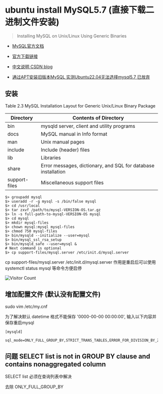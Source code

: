 # ubuntu install MySQL5.7 (直接下载二进制文件安装)
> Installing MySQL on Unix/Linux Using Generic Binaries

- [MySQL官方文档](https://dev.mysql.com/doc/refman/5.7/en/binary-installation.html)
- [官方下载链接](https://downloads.mysql.com/archives/community/)
- [中文说明 CSDN blog](https://blog.csdn.net/javaanddonet/article/details/113277953)

- [通过APT安装旧版本MySQL 实测Ubuntu22.04无法选择mysql5.7 已放弃](https://dev.mysql.com/doc/mysql-apt-repo-quick-guide/en/)


## 安装

Table 2.3 MySQL Installation Layout for Generic Unix/Linux Binary Package

| Directory | Contents of Directory |
| ---- | ---- |
|bin	|mysqld server, client and utility programs|
|docs	|MySQL manual in Info format|
|man	|Unix manual pages|
|include	|Include (header) files|
|lib	|Libraries|
|share	|Error messages, dictionary, and SQL for database installation|
|support-files	|Miscellaneous support files|

```
$> groupadd mysql
$> useradd -r -g mysql -s /bin/false mysql
$> cd /usr/local
$> tar zxvf /path/to/mysql-VERSION-OS.tar.gz
$> ln -s full-path-to-mysql-VERSION-OS mysql
$> cd mysql
$> mkdir mysql-files
$> chown mysql:mysql mysql-files
$> chmod 750 mysql-files
$> bin/mysqld --initialize --user=mysql
$> bin/mysql_ssl_rsa_setup
$> bin/mysqld_safe --user=mysql &
# Next command is optional
$> cp support-files/mysql.server /etc/init.d/mysql.server
```

cp support-files/mysql.server /etc/init.d/mysql.server  作用是重启后可以使用 systemctl status mysql 等命令方便启停

![Visitor Count](https://profile-counter.glitch.me/brotherbigbao/count.svg)

## 增加配置文件 (默认没有配置文件)

sudo vim /etc/my.cnf

为了解决默认 datetime 格式不能保存 '0000-00-00 00:00:00', 输入以下内容并保存重启mysql

```
[mysqld]

sql_mode=ONLY_FULL_GROUP_BY,STRICT_TRANS_TABLES,ERROR_FOR_DIVISION_BY_ZERO,NO_AUTO_CREATE_USER,NO_ENGINE_SUBSTITUTION
```

## 问题 SELECT list is not in GROUP BY clause and contains nonaggregated column

SELECT list 必须在查询列表中解决

去除 ONLY_FULL_GROUP_BY